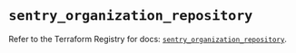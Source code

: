 # `sentry_organization_repository`

Refer to the Terraform Registry for docs: [`sentry_organization_repository`](https://registry.terraform.io/providers/jianyuan/sentry/0.14.3/docs/resources/organization_repository).
